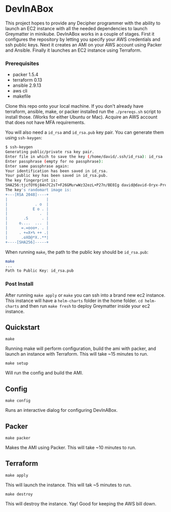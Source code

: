 # DevInABox

This project hopes to provide any Decipher programmer with the ability to launch an EC2 instance with all the needed dependencies to launch Greymatter in minikube.
DevInABox works in a couple of stages. First it configures the repository by letting you specify your AWS credentials and ssh public keys. Next it creates an AMI on your AWS account using Packer and Ansible. Finally it launches an EC2 instance using Terraform.

### Prerequisites

- packer 1.5.4
- terraform 0.13
- ansible 2.9.13
- aws cli
- makefile

Clone this repo onto your local machine.
If you don't already have terraform, ansible, make, or packer installed run the `./prereqs.sh` script to install those. (Works for either Ubuntu or Mac).
Acquire an AWS account that does not have MFA requirements.

You will also need a `id_rsa` and `id_rsa.pub` key pair. You can generate them using `ssh-keygen`:

```bash
$ ssh-keygen 
Generating public/private rsa key pair.
Enter file in which to save the key (/home/david/.ssh/id_rsa): id_rsa
Enter passphrase (empty for no passphrase): 
Enter same passphrase again: 
Your identification has been saved in id_rsa.
Your public key has been saved in id_rsa.pub.
The key fingerprint is:
SHA256:tjcfOY6j84n7C2sT+F26GMurwWz32ezL+P27n/BE0Ig david@david-Oryx-Pro
The key's randomart image is:
+---[RSA 2048]----+
|                 |
|            . o  |
|           E o . |
|              .  |
|       .S      . |
|     o....  ...  |
|      =.=ooo+. . |
|     . +=X+% ++ .|
|      .oXO@*X..**|
+----[SHA256]-----+
```

When running `make`, the path to the public key should be `id_rsa.pub`:

```bash
make
...
Path to Public Key: id_rsa.pub
```

### Post Install

After running `make apply` or `make` you can ssh into a brand new ec2 instance. This instance will have a `helm-charts` folder in the home folder. `cd helm-charts` and then run `make fresh` to deploy Greymatter inside your ec2 instance.

## Quickstart

`make`

Running make will perform configuration, build the ami with packer, and launch an instance with Terraform. This will take ~15 minutes to run.

`make setup`

Will run the config and build the AMI.

## Config
`make config`

Runs an interactive dialog for configuring DevInABox.

## Packer
`make packer`

Makes the AMI using Packer. This will take ~10 minutes to run.

## Terraform
`make apply`

This will launch the instance. This will tak ~5 minutes to run.

`make destroy`

This will destroy the instance. Yay! Good for keeping the AWS bill down.
